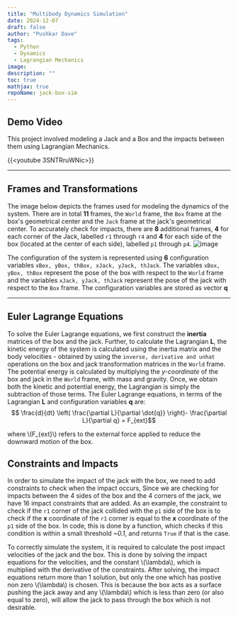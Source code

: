 ```yaml
---
title: "Multibody Dynamics Simulation"
date: 2024-12-07
draft: false
author: "Pushkar Dave"
tags:
  - Python
  - Dynamics
  - Lagrangian Mechanics
image: 
description: ""
toc: true
mathjax: true
repoName: jack-box-sim
---
```


## Demo Video
This project involved modeling a Jack and a Box and the impacts between them using Lagrangian Mechanics. 

{{<youtube 3SNTRruWNic>}}

---
## Frames and Transformations

The image below depicts the frames used for modeling the dynamics of the system. There are in total **11** frames, the `World` frame, the `Box` frame at the box's geometrical center and the `Jack` frame at the jack's geometrical center. To accurately check for impacts, there are **8** additional frames, **4** for each corner of the Jack, labelled `r1` through `r4` and **4** for each side of the box (located at the center of each side), labelled  `p1` through `p4`.
![image](/images/projects/jack-sim/Frames.png)

The configuration of the system is represented using **6** configuration variables `xBox, yBox, thBox, xJack, yJack, thJack`.  The variables `xBox, yBox, thBox` represent the pose of the box with respect to the `World` frame and the variables `xJack, yJack, thJack` represent the pose of the jack with respect to the `Box` frame. The configuration variables are stored as vector **q**

---
## Euler Lagrange Equations
To solve the Euler Lagrange equations, we first construct the **inertia** matrices of the box and the jack. Further, to calculate the Lagrangian **L**, the kinetic energy of the system is calculated using the inertia matrix and the body velocities - obtained by using the `inverse, derivative and unhat` operations on the box and jack transformation matrices in the `World` frame. The potential energy is calculated by multiplying the *y-coordinate* of the box and jack in the `World` frame, with mass and gravity. Once, we obtain both the kinetic and potential energy, the Lagrangian is simply the subtraction of those terms.
The Euler Lagrange equations, in terms of the Lagrangian **L** and configuration variables **q** are:
$$ \frac{d}{dt} \left( \frac{\partial L}{\partial \dot{q}} \right)- \frac{\partial L}{\partial q} = F_{ext}$$

where \\(F_{ext}\\) refers to the external force applied to reduce the downward motion of the box.

## Constraints and Impacts
In order to simulate the impact of the jack with the box, we need to add constraints to check when the impact occurs, Since we are checking for impacts between the 4 sides of the box and the 4 corners of the jack, we have 16 impact constraints that are added. As an example, the constraint to check if the `r1` corner of the jack collided with the `p1` side of the box is to check if the **x** coordinate of the `r1` corner is equal to the **x** coordinate of the `p1` side of the box. In code, this is done by a function,  which checks if this condition is within a small threshold *~0.1*, and returns `True` if that is the case. 

To correctly simulate the system, it is required to calculate the post impact velocities of the jack and the box. This is done by solving the impact equations for the velocities, and the constant \\(\lambda\\), which is multiplied with the derivative of the constraints. After solving, the impact equations return more than 1 solution, but only the one which has postive non zero \\(\lambda\\) is chosen. This is because the box acts as a surface pushing the jack away and any \\(\lambda\\) which is less than zero (or also equal to zero), will allow the jack to pass through the box which is not desirable. 


